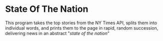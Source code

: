 # State Of The Nation

This program takes the top stories from the NY Times API, splits them into individual words, and prints them to the page in rapid, random succession, delivering news in an abstract "*state of the nation*"
